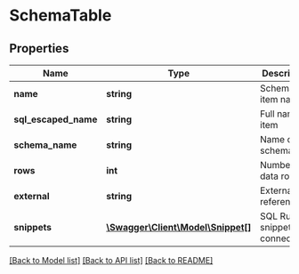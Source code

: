 # SchemaTable

## Properties
Name | Type | Description | Notes
------------ | ------------- | ------------- | -------------
**name** | **string** | Schema item name | [optional] 
**sql_escaped_name** | **string** | Full name of item | [optional] 
**schema_name** | **string** | Name of schema | [optional] 
**rows** | **int** | Number of data rows | [optional] 
**external** | **string** | External reference??? | [optional] 
**snippets** | [**\Swagger\Client\Model\Snippet[]**](Snippet.md) | SQL Runner snippets for connection | [optional] 

[[Back to Model list]](../README.md#documentation-for-models) [[Back to API list]](../README.md#documentation-for-api-endpoints) [[Back to README]](../README.md)


